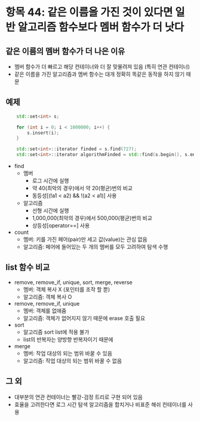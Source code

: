 # 항목 44: 같은 이름을 가진 것이 있다면 일반 알고리즘 함수보다 멤버 함수가 더 낫다

## 같은 이름의 멤버 함수가 더 나은 이유
* 멤버 함수가 더 빠르고 해당 컨테이너와 더 잘 맞물려져 있음 (특히 연관 컨테이너)
* 같은 이름을 가진 알고리즘과 멤버 함수는 대개 정확히 똑같은 동작을 하지 않기 때문

## 예제
``` c++
    std::set<int> s;

    for (int i = 0; i < 1000000; i++) {
        s.insert(i);
    }

    std::set<int>::iterator finded = s.find(727);
    std::set<int>::iterator algorithmFinded = std::find(s.begin(), s.end(), 727);
```
* find
    * 멤버
        * 로그 시간에 실행
        * 약 40(최악의 경우)에서 약 20(평균)번의 비교
        * 동등성[(!a1 < a2) && !(a2 < a1)] 사용
    * 알고리즘
        * 선형 시간에 실행
        * 1,000,000(최악의 경우)에서 500,000(평균)번의 비교
        * 상등성[operator==] 사용
* count
    * 멤버: 키를 가진 페어(pair)만 세고 값(value)는 관심 없음
    * 알고리즘: 페어에 들어있는 두 개의 멤버를 모두 고려하여 탐색 수행

## list 함수 비교
* remove, remove_if, unique, sort, merge, reverse
    * 멤버: 객체 복사 X (포인터를 조작 할 뿐)
    * 알고리즘: 객체 복사 O
* remove, remove_if, unique
    * 멤버: 객체를 없애줌
    * 알고리즘: 객체가 없어지지 않기 때문에 erase 호출 필요
* sort
    * 알고리즘 sort list에 적용 불가
    * list의 반복자는 양방향 반복자이기 때문에
* merge
    * 멤버: 작업 대상의 되는 범위 바꿀 수 있음
    * 알고리즘: 작업 대상의 되는 범위 바꿀 수 없음

## 그 외
* 대부분의 연관 컨테이너는 빨강-검정 트리로 구현 되어 있음
* 효율을 고려한다면 로그 시간 탐색 알고리즘을 합치거나 비표준 해쉬 컨테이너를 사용